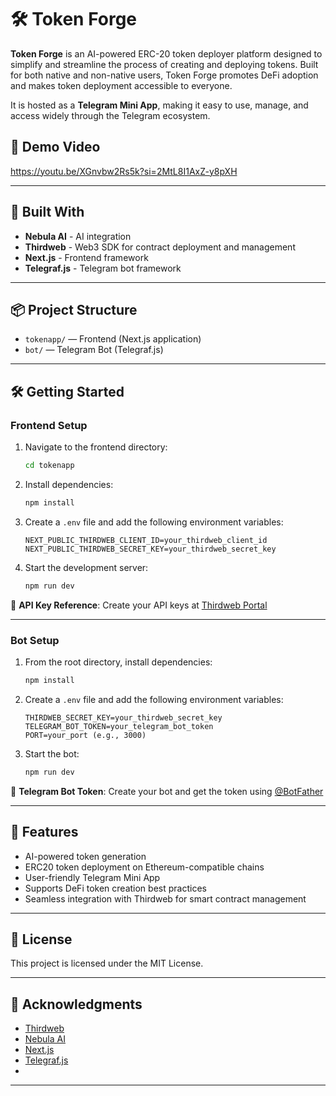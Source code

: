 
# 🛠️ Token Forge

**Token Forge** is an AI-powered ERC-20 token deployer platform designed to simplify and streamline the process of creating and deploying tokens. Built for both native and non-native users, Token Forge promotes DeFi adoption and makes token deployment accessible to everyone.

It is hosted as a **Telegram Mini App**, making it easy to use, manage, and access widely through the Telegram ecosystem.

## 🚀 Demo Video 

https://youtu.be/XGnvbw2Rs5k?si=2MtL8I1AxZ-y8pXH

---

## 🚀 Built With

- **Nebula AI** - AI integration
- **Thirdweb** - Web3 SDK for contract deployment and management
- **Next.js** - Frontend framework
- **Telegraf.js** - Telegram bot framework

---

## 📦 Project Structure

- `tokenapp/` — Frontend (Next.js application)
- `bot/` — Telegram Bot (Telegraf.js)

---

## 🛠️ Getting Started

### Frontend Setup

1. Navigate to the frontend directory:

   ```bash
   cd tokenapp
   ```

2. Install dependencies:

   ```bash
   npm install
   ```

3. Create a `.env` file and add the following environment variables:

   ```plaintext
   NEXT_PUBLIC_THIRDWEB_CLIENT_ID=your_thirdweb_client_id
   NEXT_PUBLIC_THIRDWEB_SECRET_KEY=your_thirdweb_secret_key
   ```

4. Start the development server:

   ```bash
   npm run dev
   ```

🔗 **API Key Reference**:
Create your API keys at [Thirdweb Portal](https://portal.thirdweb.com/account/api-keys/create)

---

### Bot Setup

1. From the root directory, install dependencies:

   ```bash
   npm install
   ```

2. Create a `.env` file and add the following environment variables:

   ```plaintext
   THIRDWEB_SECRET_KEY=your_thirdweb_secret_key
   TELEGRAM_BOT_TOKEN=your_telegram_bot_token
   PORT=your_port (e.g., 3000)
   ```

3. Start the bot:

   ```bash
   npm run dev
   ```

🔗 **Telegram Bot Token**:
Create your bot and get the token using [@BotFather](https://t.me/botfather)

---

## 🌟 Features

- AI-powered token generation
- ERC20 token deployment on Ethereum-compatible chains
- User-friendly Telegram Mini App
- Supports DeFi token creation best practices
- Seamless integration with Thirdweb for smart contract management

---

## 📄 License

This project is licensed under the MIT License.

---

## 🙌 Acknowledgments

- [Thirdweb](https://thirdweb.com/)
- [Nebula AI](#)
- [Next.js](https://nextjs.org/)
- [Telegraf.js](https://telegraf.js.org/)
-


---


